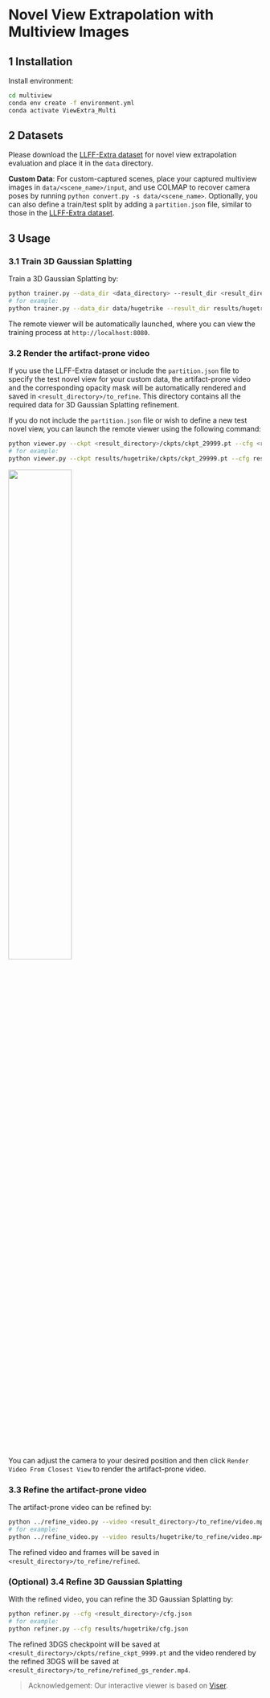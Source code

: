 

# Novel View Extrapolation with Multiview Images


## 1 Installation
Install environment:
```bash
cd multiview
conda env create -f environment.yml 
conda activate ViewExtra_Multi
```


## 2 Datasets
Please download the [LLFF-Extra dataset](https://drive.google.com/drive/folders/1-5noohYSJExO8thRjeeFe65hhhlWpF15?usp=sharing) for novel view extrapolation evaluation and place it in the `data` directory.  

**Custom Data**: For custom-captured scenes, place your captured multiview images in `data/<scene_name>/input`, and use COLMAP to recover camera poses by running `python convert.py -s data/<scene_name>`. Optionally, you can also define a train/test split by adding a `partition.json` file, similar to those in the [LLFF-Extra dataset](https://drive.google.com/drive/folders/1-5noohYSJExO8thRjeeFe65hhhlWpF15?usp=sharing).


## 3 Usage

### 3.1 Train 3D Gaussian Splatting
Train a 3D Gaussian Splatting by:
```bash
python trainer.py --data_dir <data_directory> --result_dir <result_directory>
# for example:
python trainer.py --data_dir data/hugetrike --result_dir results/hugetrike
```
The remote viewer will be automatically launched, where you can view the training process at `http://localhost:8080`.

### 3.2 Render the artifact-prone video

If you use the LLFF-Extra dataset or include the `partition.json` file to specify the test novel view for your custom data, the artifact-prone video and the corresponding opacity mask will be automatically rendered and saved in `<result_directory>/to_refine`. This directory contains all the required data for 3D Gaussian Splatting refinement.

If you do not include the `partition.json` file or wish to define a new test novel view, you can launch the remote viewer using the following command:
```bash
python viewer.py --ckpt <result_directory>/ckpts/ckpt_29999.pt --cfg <result_directory>/cfg.json
# for example:
python viewer.py --ckpt results/hugetrike/ckpts/ckpt_29999.pt --cfg results/hugetrike/cfg.json
```

<img src='https://github.com/user-attachments/assets/6f487069-c6dd-4220-a5f3-d92653dcbcc2' width='50%' />

You can adjust the camera to your desired position and then click `Render Video From Closest View` to render the artifact-prone video.

### 3.3 Refine the artifact-prone video

The artifact-prone video can be refined by:
```bash
python ../refine_video.py --video <result_directory>/to_refine/video.mp4 --mask <result_directory>/to_refine/mask.mp4
# for example:
python ../refine_video.py --video results/hugetrike/to_refine/video.mp4 --mask results/hugetrike/to_refine/mask.mp4
```
The refined video and frames will be saved in `<result_directory>/to_refine/refined`.

### (Optional) 3.4 Refine 3D Gaussian Splatting
With the refined video, you can refine the 3D Gaussian Splatting by:
```bash
python refiner.py --cfg <result_directory>/cfg.json
# for example:
python refiner.py --cfg results/hugetrike/cfg.json
```
The refined 3DGS checkpoint will be saved at `<result_directory>/ckpts/refine_ckpt_9999.pt` and the video rendered by the refined 3DGS will be saved at `<result_directory>/to_refine/refined_gs_render.mp4`.



> Acknowledgement: Our interactive viewer is based on [Viser](https://github.com/nerfstudio-project/viser).
